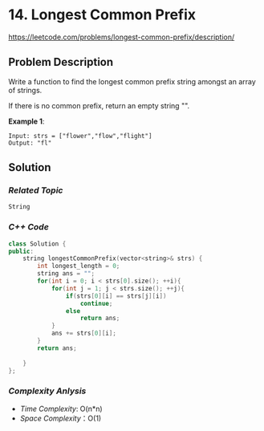 # 14. Longest Common Prefix

https://leetcode.com/problems/longest-common-prefix/description/

## Problem Description

Write a function to find the longest common prefix string amongst an array of strings.

If there is no common prefix, return an empty string "".

**Example 1**:
```
Input: strs = ["flower","flow","flight"]
Output: "fl"

```

## Solution

### _Related Topic_
    String

### _C++ Code_
```cpp
class Solution {
public:
    string longestCommonPrefix(vector<string>& strs) {
        int longest_length = 0;
        string ans = "";
        for(int i = 0; i < strs[0].size(); ++i){
            for(int j = 1; j < strs.size(); ++j){
                if(strs[0][i] == strs[j][i])
                    continue;
                else
                    return ans;
            }
            ans += strs[0][i];
        }
        return ans;
        
    }
};
```

### _Complexity Anlysis_
- _Time Complexity_: O(n*n)
- _Space Complexity_：O(1)
